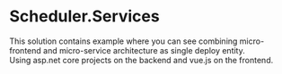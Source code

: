 # Scheduler.Services

This solution contains example where you can see combining micro-frontend and micro-service architecture as single deploy entity.  
Using asp.net core projects on the backend and vue.js on the frontend.
